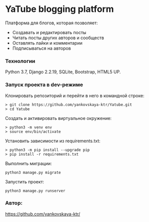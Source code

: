 # YaTube blogging platform

Платформа для блогов, которая позволяет:

- Создавать и редактировать посты
- Читать посты других авторов и сообществ
- Оставлять лайки и комментарии
- Подписываться на авторов

### Технологии
Python 3.7, Django 2.2.19, SQLite, Bootstrap, HTML5 UP.

### Запуск проекта в dev-режиме
Клонировать репозиторий и перейти в него в командной строке:

```
> git clone https://github.com/yankovskaya-ktr/Yatube.git
> cd Yatube
```

Cоздать и активировать виртуальное окружение:

```
> python3 -m venv env
> source env/bin/activate
```

Установить зависимости из requirements.txt:

```
> python3 -m pip install --upgrade pip
> pip install -r requirements.txt
```

Выполнить миграции:

```
python3 manage.py migrate
```

Запустить проект:

```
python3 manage.py runserver
```

### Автор: 
https://github.com/yankovskaya-ktr/
